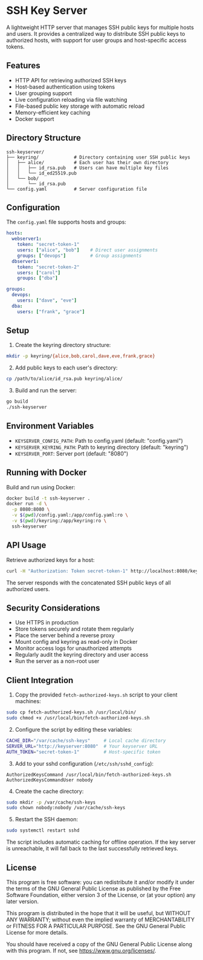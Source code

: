 # SSH Key Server

A lightweight HTTP server that manages SSH public keys for multiple hosts and users. It provides a centralized way to distribute SSH public keys to authorized hosts, with support for user groups and host-specific access tokens.

## Features

- HTTP API for retrieving authorized SSH keys
- Host-based authentication using tokens
- User grouping support
- Live configuration reloading via file watching
- File-based public key storage with automatic reload
- Memory-efficient key caching
- Docker support

## Directory Structure

```
ssh-keyserver/
├── keyring/             # Directory containing user SSH public keys
│   ├── alice/           # Each user has their own directory
│   │   ├── id_rsa.pub   # Users can have multiple key files
│   │   └── id_ed25519.pub
│   └── bob/
│       └── id_rsa.pub
└── config.yaml          # Server configuration file
```

## Configuration

The `config.yaml` file supports hosts and groups:

```yaml
hosts:
  webserver1:
    token: "secret-token-1"
    users: ["alice", "bob"]    # Direct user assignments
    groups: ["devops"]         # Group assignments
  dbserver1:
    token: "secret-token-2"
    users: ["carol"]
    groups: ["dba"]

groups:
  devops:
    users: ["dave", "eve"]
  dba:
    users: ["frank", "grace"]
```

## Setup

1. Create the keyring directory structure:
```bash
mkdir -p keyring/{alice,bob,carol,dave,eve,frank,grace}
```

2. Add public keys to each user's directory:
```bash
cp /path/to/alice/id_rsa.pub keyring/alice/
```

3. Build and run the server:
```bash
go build
./ssh-keyserver
```

## Environment Variables

- `KEYSERVER_CONFIG_PATH`: Path to config.yaml (default: "config.yaml")
- `KEYSERVER_KEYRING_PATH`: Path to keyring directory (default: "keyring")
- `KEYSERVER_PORT`: Server port (default: "8080")

## Running with Docker

Build and run using Docker:

```bash
docker build -t ssh-keyserver .
docker run -d \
  -p 8080:8080 \
  -v $(pwd)/config.yaml:/app/config.yaml:ro \
  -v $(pwd)/keyring:/app/keyring:ro \
  ssh-keyserver
```

## API Usage

Retrieve authorized keys for a host:
```bash
curl -H "Authorization: Token secret-token-1" http://localhost:8080/keys/webserver1
```

The server responds with the concatenated SSH public keys of all authorized users.

## Security Considerations

- Use HTTPS in production
- Store tokens securely and rotate them regularly
- Place the server behind a reverse proxy
- Mount config and keyring as read-only in Docker
- Monitor access logs for unauthorized attempts
- Regularly audit the keyring directory and user access
- Run the server as a non-root user

## Client Integration

1. Copy the provided `fetch-authorized-keys.sh` script to your client machines:
```bash
sudo cp fetch-authorized-keys.sh /usr/local/bin/
sudo chmod +x /usr/local/bin/fetch-authorized-keys.sh
```

2. Configure the script by editing these variables:
```bash
CACHE_DIR="/var/cache/ssh-keys"     # Local cache directory
SERVER_URL="http://keyserver:8080"  # Your keyserver URL
AUTH_TOKEN="secret-token-1"         # Host-specific token
```

3. Add to your sshd configuration (`/etc/ssh/sshd_config`):
```
AuthorizedKeysCommand /usr/local/bin/fetch-authorized-keys.sh
AuthorizedKeysCommandUser nobody
```

4. Create the cache directory:
```bash
sudo mkdir -p /var/cache/ssh-keys
sudo chown nobody:nobody /var/cache/ssh-keys
```

5. Restart the SSH daemon:
```bash
sudo systemctl restart sshd
```

The script includes automatic caching for offline operation. If the key server is unreachable, it will fall back to the last successfully retrieved keys.

## License

This program is free software: you can redistribute it and/or modify
it under the terms of the GNU General Public License as published by
the Free Software Foundation, either version 3 of the License, or
(at your option) any later version.

This program is distributed in the hope that it will be useful,
but WITHOUT ANY WARRANTY; without even the implied warranty of
MERCHANTABILITY or FITNESS FOR A PARTICULAR PURPOSE. See the
GNU General Public License for more details.

You should have received a copy of the GNU General Public License
along with this program. If not, see <https://www.gnu.org/licenses/>.